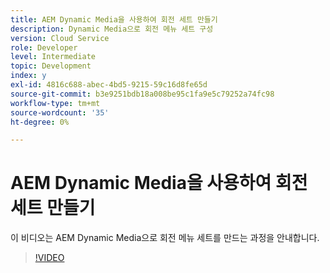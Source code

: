 ```yaml
---
title: AEM Dynamic Media을 사용하여 회전 세트 만들기
description: Dynamic Media으로 회전 메뉴 세트 구성
version: Cloud Service
role: Developer
level: Intermediate
topic: Development
index: y
exl-id: 4816c688-abec-4bd5-9215-59c16d8fe65d
source-git-commit: b3e9251bdb18a008be95c1fa9e5c79252a74fc98
workflow-type: tm+mt
source-wordcount: '35'
ht-degree: 0%

---
```


# AEM Dynamic Media을 사용하여 회전 세트 만들기

이 비디오는 AEM Dynamic Media으로 회전 메뉴 세트를 만드는 과정을 안내합니다.

>[!VIDEO](https://video.tv.adobe.com/v/335380?quality=12&learn=on)

